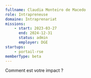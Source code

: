 ```yaml
---
fullname: Claudia Monteiro de Macedo
role: Intrapreneuse
domaine: Intraprenariat
missions:
    - start: 2023-03-27
      end: 2024-12-31
      status: admin
      employer: DGE
startups:
    - portail-rse
memberType: beta
---
```


Comment est votre impact ?
